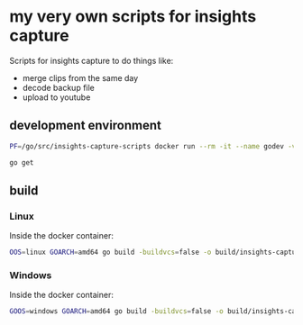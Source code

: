 # my very own scripts for insights capture

Scripts for insights capture to do things like:

-   merge clips from the same day
-   decode backup file
-   upload to youtube

## development environment

```bash
PF=/go/src/insights-capture-scripts docker run --rm -it --name godev -v $(pwd):$PF -e GOCACHE=$PF/.cache -u 1000 -w $PF golang:1.21 /bin/bash

go get
```

## build

### Linux

Inside the docker container:

```bash
OOS=linux GOARCH=amd64 go build -buildvcs=false -o build/insights-capture-scripts insights-capture-scripts
```

### Windows

Inside the docker container:

```bash
GOOS=windows GOARCH=amd64 go build -buildvcs=false -o build/insights-capture-scripts.exe insights-capture-scripts
```
